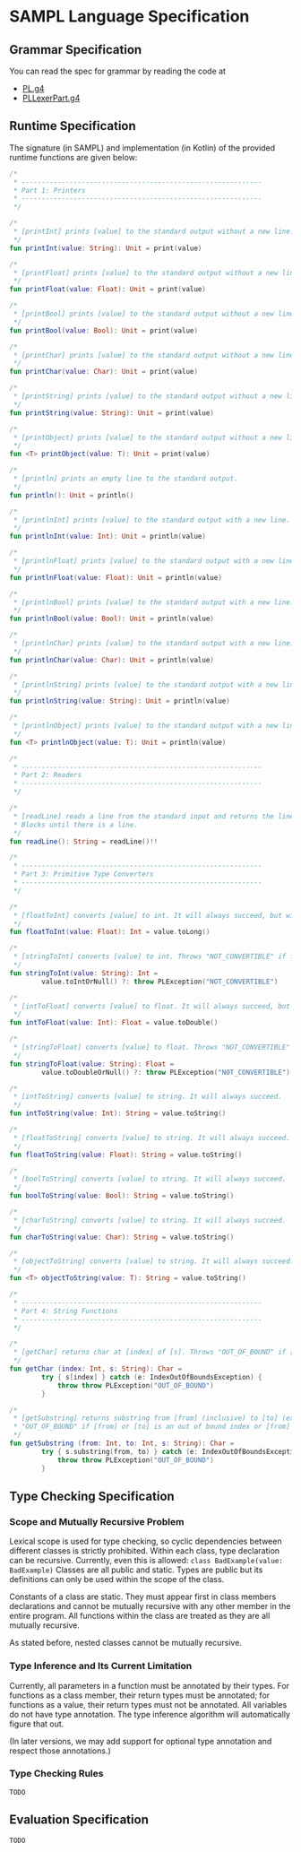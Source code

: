 # SAMPL Language Specification

## Grammar Specification

You can read the spec for grammar by reading the code at

- [PL.g4](./src/main/antlr/PL.g4)
- [PLLexerPart.g4](./src/main/antlr/PLLexerPart.g4)

## Runtime Specification

The signature (in SAMPL) and implementation (in Kotlin) of the provided runtime functions are given 
below:

```kotlin
/*
 * ------------------------------------------------------------
 * Part 1: Printers
 * ------------------------------------------------------------
 */

/* 
 * [printInt] prints [value] to the standard output without a new line.
 */
fun printInt(value: String): Unit = print(value)

/* 
 * [printFloat] prints [value] to the standard output without a new line.
 */
fun printFloat(value: Float): Unit = print(value)

/* 
 * [printBool] prints [value] to the standard output without a new line.
 */
fun printBool(value: Bool): Unit = print(value)

/* 
 * [printChar] prints [value] to the standard output without a new line.
 */
fun printChar(value: Char): Unit = print(value)

/* 
 * [printString] prints [value] to the standard output without a new line.
 */
fun printString(value: String): Unit = print(value)

/* 
 * [printObject] prints [value] to the standard output without a new line.
 */
fun <T> printObject(value: T): Unit = print(value)

/* 
 * [println] prints an empty line to the standard output.
 */
fun println(): Unit = println()

/* 
 * [printlnInt] prints [value] to the standard output with a new line.
 */
fun printlnInt(value: Int): Unit = println(value)

/* 
 * [printlnFloat] prints [value] to the standard output with a new line.
 */
fun printlnFloat(value: Float): Unit = println(value)

/* 
 * [printlnBool] prints [value] to the standard output with a new line.
 */
fun printlnBool(value: Bool): Unit = println(value)

/* 
 * [printlnChar] prints [value] to the standard output with a new line.
 */
fun printlnChar(value: Char): Unit = println(value)

/* 
 * [printlnString] prints [value] to the standard output with a new line.
 */
fun printlnString(value: String): Unit = println(value)

/* 
 * [printlnObject] prints [value] to the standard output with a new line.
 */
fun <T> printlnObject(value: T): Unit = println(value)

/*
 * ------------------------------------------------------------
 * Part 2: Readers
 * ------------------------------------------------------------
 */

/* 
 * [readLine] reads a line from the standard input and returns the line. 
 * Blocks until there is a line.
 */
fun readLine(): String = readLine()!!

/*
 * ------------------------------------------------------------
 * Part 3: Primitive Type Converters
 * ------------------------------------------------------------
 */

/* 
 * [floatToInt] converts [value] to int. It will always succeed, but with some precision loss.
 */
fun floatToInt(value: Float): Int = value.toLong()

/* 
 * [stringToInt] converts [value] to int. Throws "NOT_CONVERTIBLE" if failed.
 */
fun stringToInt(value: String): Int =
        value.toIntOrNull() ?: throw PLException("NOT_CONVERTIBLE")

/* 
 * [intToFloat] converts [value] to float. It will always succeed, but with some precision loss.
 */
fun intToFloat(value: Int): Float = value.toDouble()

/* 
 * [stringToFloat] converts [value] to float. Throws "NOT_CONVERTIBLE" if failed.
 */
fun stringToFloat(value: String): Float = 
        value.toDoubleOrNull() ?: throw PLException("NOT_CONVERTIBLE")

/* 
 * [intToString] converts [value] to string. It will always succeed.
 */
fun intToString(value: Int): String = value.toString()

/* 
 * [floatToString] converts [value] to string. It will always succeed.
 */
fun floatToString(value: Float): String = value.toString()

/* 
 * [boolToString] converts [value] to string. It will always succeed.
 */
fun boolToString(value: Bool): String = value.toString()

/* 
 * [charToString] converts [value] to string. It will always succeed.
 */
fun charToString(value: Char): String = value.toString()

/* 
 * [objectToString] converts [value] to string. It will always succeed.
 */
fun <T> objectToString(value: T): String = value.toString()

/*
 * ------------------------------------------------------------
 * Part 4: String Functions
 * ------------------------------------------------------------
 */

/* 
 * [getChar] returns char at [index] of [s]. Throws "OUT_OF_BOUND" if [index] is out of bound.
 */
fun getChar (index: Int, s: String): Char = 
        try { s[index] } catch (e: IndexOutOfBoundsException) {
            throw throw PLException("OUT_OF_BOUND")
        }

/* 
 * [getSubstring] returns substring from [from] (inclusive) to [to] (exclusive) [s]. Throws 
 * "OUT_OF_BOUND" if [from] or [to] is an out of bound index or [from] is greater than [to].
 */
fun getSubstring (from: Int, to: Int, s: String): Char = 
        try { s.substring(from, to) } catch (e: IndexOutOfBoundsException) {
            throw throw PLException("OUT_OF_BOUND") 
        }

```

## Type Checking Specification

### Scope and Mutually Recursive Problem

Lexical scope is used for type checking, so cyclic dependencies between different classes is 
strictly prohibited. Within each class, type declaration can be recursive. Currently, even this is 
allowed: `class BadExample(value: BadExample)` Classes are all public and static. Types are public
but its definitions can only be used within the scope of the class.

Constants of a class are static. They must appear first in class members declarations and cannot be
mutually recursive with any other member in the entire program. All functions within the class are 
treated as they are all mutually recursive.

As stated before, nested classes cannot be mutually recursive.

### Type Inference and Its Current Limitation

Currently, all parameters in a function must be annotated by their types. For functions as a class 
member, their return types must be annotated; for functions as a value, their return types must not
be annotated. All variables do not have type annotation. The type inference algorithm will 
automatically figure that out. 

(In later versions, we may add support for optional type annotation and respect those annotations.)

### Type Checking Rules

`TODO`

## Evaluation Specification

`TODO`
